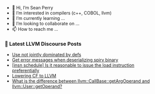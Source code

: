 - 👋 Hi, I’m Sean Perry
- 👀 I’m interested in compilers (c++, COBOL, llvm)
- 🌱 I’m currently learning ...
- 💞️ I’m looking to collaborate on ...
- 📫 How to reach me ...

<!---
s66perry/s66perry is a ✨ special ✨ repository because its `README.md` (this file) appears on your GitHub profile.
You can click the Preview link to take a look at your changes.
--->
### 📕 Latest LLVM Discourse Posts

<!-- DISCOURSE-LLVM:START -->
- [Use not jointly dominated by defs](https://discourse.llvm.org/t/use-not-jointly-dominated-by-defs/63840#post_4)
- [Get error messages when deserializing spirv binary](https://discourse.llvm.org/t/get-error-messages-when-deserializing-spirv-binary/63864#post_1)
- [[insn schedule] Is it reasonable to issue the load instruction preferentially](https://discourse.llvm.org/t/insn-schedule-is-it-reasonable-to-issue-the-load-instruction-preferentially/63674#post_8)
- [Lowering CF to LLVM](https://discourse.llvm.org/t/lowering-cf-to-llvm/63863#post_1)
- [What is the difference between llvm::CallBase::getArgOperand and llvm::User::getOperand?](https://discourse.llvm.org/t/what-is-the-difference-between-llvm-getargoperand-and-llvm-getoperand/63862#post_1)
<!-- DISCOURSE-LLVM:END -->

